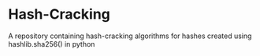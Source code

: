 # Hash-Cracking
A repository containing hash-cracking algorithms for hashes created using hashlib.sha256() in python
